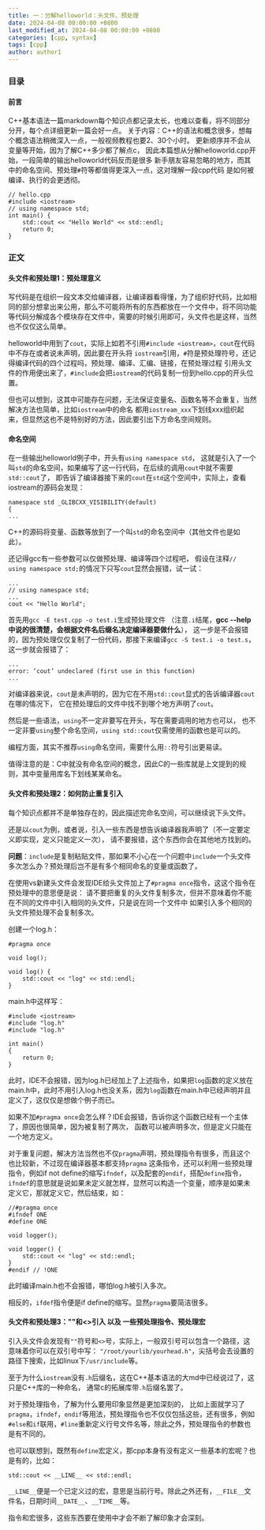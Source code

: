 ```yaml
---
title: 一：分解helloworld：头文件、预处理
date: 2024-04-08 00:00:00 +0800
last_modified_at: 2024-04-08 00:00:00 +0800
categories: [cpp, syntax]
tags: [cpp]
author: author1
---
```


### 目录

#### 前言

C++基本语法一篇markdown每个知识点都记录太长，也难以查看，将不同部分分开，每个点详细更新一篇会好一点。
关于内容：C++的语法和概念很多，想每个概念语法稍微深入一点，一般视频教程也要2、30个小时。
更新顺序并不会从变量等开始，因为了解C++多少都了解点c，
因此本篇想从分解helloworld.cpp开始，一段简单的输出helloworld代码反而是很多
新手朋友容易忽略的地方，而其中的命名空间、预处理`#`符等都值得更深入一点，这对理解一段cpp代码
是如何被编译、执行的会更透彻。

```
// hello.cpp
#include <iostream>
// using namespace std;
int main() {
	std::cout << "Hello World" << std::endl;
	return 0;
}
```

### 正文

#### 头文件和预处理1：预处理意义

写代码是在组织一段文本交给编译器，让编译器看得懂，为了组织好代码，比如相同的部分想拿出来公用，那么不可能将所有的东西都放在一个文件中，将不同功能等代码分解成各个模块存在文件中，需要的时候引用即可，头文件也是这样，当然也不仅仅这么简单。

helloworld中用到了`cout`，实际上如若不引用`#include <iostream>`，`cout`在代码中不存在或者说未声明，因此要在开头将
`iostream`引用，`#`符是预处理符号，还记得编译代码的四个过程吗，预处理、编译、汇编、链接，在预处理过程
引用头文件的作用便出来了，`#include`会把`iostream`的代码复制一份到hello.cpp的开头位置。

但也可以想到，这其中可能存在问题，无法保证变量名、函数名等不会重复，当然解决方法也简单，比如`iostream`中的命名
都用`iostream_xxx`下划线xxx组织起来，但显然这也不是特别好的方法，因此要引出下方命名空间规则。

#### 命名空间

在一些输出helloworld例子中，开头有`using namespace std`，
这就是引入了一个叫`std`的命名空间，如果编写了这一行代码，在后续的调用`cout`中就不需要`std::cout`了，
即告诉了编译器接下来的`cout`在`std`这个空间中，实际上，查看iostream的源码会发现：
```
namespace std _GLIBCXX_VISIBILITY(default)
{
...
```

C++的源码将变量、函数等放到了一个叫`std`的命名空间中（其他文件也是如此）。

还记得gcc有一些参数可以仅做预处理、编译等四个过程吧，
假设在注释`// using namespace std;`的情况下只写`cout`显然会报错，试一试：
```
...
// using namespace std;
...
cout << "Hello World";
```

首先用`gcc -E test.cpp -o test.i`生成预处理文件
（注意`.i`结尾，**gcc --help中说的很清楚，会根据文件名后缀名决定编译器要做什么**），
这一步是不会报错的，因为预处理仅仅复制了一份代码，那接下来编译`gcc -S test.i -o test.s`，
这一步就会报错了：
```
...
error: ‘cout’ undeclared (first use in this function)
...
```

对编译器来说，`cout`是未声明的，因为它在不用`std::cout`显式的告诉编译器`cout`在哪的情况下，
它在预处理后的文件中找不到哪个地方声明了`cout`。

然后是一些语法，`using`不一定非要写在开头，写在需要调用的地方也可以，
也不一定非要`using`整个命名空间，`using std::cout`仅需使用的函数也是可以的。

编程方面，其实不推荐`using`命名空间，需要什么用`::`符号引出更易读。

值得注意的是：C中就没有命名空间的概念，因此C的一些库就是上文提到的规则，其中变量用库名下划线某某命名。

#### 头文件和预处理2：如何防止重复引入

每个知识点都并不是单独存在的，因此描述完命名空间，可以继续说下头文件。

还是以`cout`为例，或者说，引入一些东西是想告诉编译器我声明了（不一定要定义即实现，定义只能定义一次），
请不要报错，这个东西你会在其他地方找到的。

**问题**：`include`是复制粘贴文件，那如果不小心在一个问题中`include`一个头文件多次怎么办？预处理后岂不是有多个相同命名的变量或函数了。

在使用vs新建头文件会发现IDE给头文件加上了`#pragma once`指令，这这个指令在预处理中的意思便是说：
请不要把重复的头文件复制多次，但并不意味着你不能在不同的文件中引入相同的头文件，只是说在同一个文件中
如果引入多个相同的头文件预处理不会复制多次。

创建一个log.h：
```
#pragma once

void log();

void log() {
	std::cout << "log" << std::endl;
}
```

main.h中这样写：
```
#include <iostream>
#include "log.h"
#include "log.h"

int main()
{
	return 0;
}
```

此时，IDE不会报错，因为log.h已经加上了上述指令，如果把`log`函数的定义放在main.h中，此时不用引入log.h也没关系，因为`log`函数在main.h中已经声明并且定义了，这仅仅是想做个例子而已。

如果不加`#pragma once`会怎么样？IDE会报错，告诉你这个函数已经有一个主体了，原因也很简单，因为被复制了两次，
函数可以被声明多次，但是定义只能在一个地方定义。

对于重复问题，解决方法当然也不仅`pragma`声明，预处理指令有很多，而且这个也比较新，不过现在编译器基本都支持`pragma`
这条指令，还可以利用一些预处理指令，例如if not define的缩写`ifndef`，以及配套的`endif`，搭配`define`指令，
`ifndef`的意思就是说如果未定义就怎样，显然可以构造一个变量，顺序是如果未定义它，那就定义它，然后结束，如：
```
//#pragma once
#ifndef ONE
#define ONE

void logger();

void logger() {
	std::cout << "log" << std::endl;
}
#endif // !ONE
```

此时编译main.h也不会报错，哪怕log.h被引入多次。

相反的，`ifdef`指令便是if define的缩写。显然`pragma`要简洁很多。

#### 头文件和预处理3：""和<>引入 以及 一些预处理指令、预处理宏

引入头文件会发现有`""`符号和`<>`号，实际上，一般双引号可以包含一个路径，这意味着你可以在双引号中写：
`"/root/yourlib/yourhead.h"`，尖括号会去设置的路径下搜索，比如linux下`/usr/include`等。

至于为什么`iostream`没有`.h`后缀名，这在C++基本语法的大md中已经说过了，这只是C++库的一种命名，
通常c的拓展库带`.h`后缀名罢了。

对于预处理指令，了解为什么要用印象显然是更加深刻的，
比如上面就学习了`pragma`，`ifndef`，`endif`等用法，预处理指令也不仅仅包括这些，还有很多，例如`#else`和`if`联用，`#line`重新定义行号文件名等，除此之外，预处理指令的参数也是有不同的。

也可以联想到，既然有`define`宏定义，那cpp本身有没有定义一些基本的宏呢？也是有的，比如：
```
std::cout << __LINE__ << std::endl;
```

`__LINE__`便是一个已定义过的宏，意思是当前行号。除此之外还有，`__FILE__`文件名，日期时间`__DATE__`、`__TIME__`等。

指令和宏很多，这些东西要在使用中才会不断了解印象才会深刻。